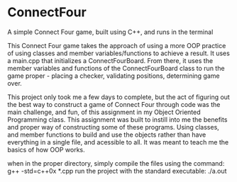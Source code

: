 # ConnectFour
A simple Connect Four game, built using C++, and runs in the terminal

This Connect Four game takes the approach of using a more OOP practice of using classes and member variables/functions to achieve a result. It uses a main.cpp that initializes a ConnectFourBoard. From there, it uses the member variables and functions of the ConnectFourBoard class to run the game proper - placing a checker, validating positions, determining game over.

This project only took me a few days to complete, but the act of figuring out the best way to construct a game of Connect Four through code was the main challenge, and fun, of this assignment in my Object Oriented Programming class. This assignment was built to instill into me the benefits and proper way of constructing some of these programs. Using classes, and member functions to build and use the objects rather than have everything in a single file, and acessible to all. It was meant to teach me the basics of how OOP works.

when in the proper directory, simply compile the files using the command: g++ -std=c++0x *.cpp
run the project with the standard executable: ./a.out
